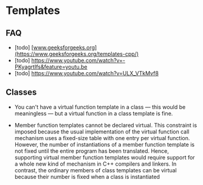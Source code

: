 # Templates

## FAQ

* [todo] [www.geeksforgeeks.org](https://www.geeksforgeeks.org/templates-cpp/)
* [todo] https://www.youtube.com/watch?v=-PKyagrtIfs&feature=youtu.be
* [todo] https://www.youtube.com/watch?v=ULX_VTkMvf8

## Classes

* You can't have a virtual function template in a class — this would be meaningless —
but a virtual function in a class template is fine.

* Member function templates cannot be declared virtual. This constraint is imposed because the usual implementation of the virtual function call mechanism uses a fixed-size table with one entry per virtual function. However, the number of instantiations of a member function template is not fixed until the entire program has been translated. Hence, supporting virtual member function templates would require support for a whole new kind of mechanism in C++ compilers and linkers. In contrast, the ordinary members of class templates can be virtual because their number is fixed when a class is instantiated
